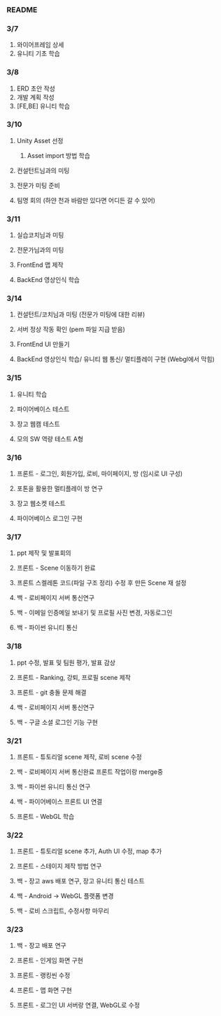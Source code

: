 ### README

### 3/7

1. 와이어프레임 상세
2. 유니티 기초 학습

### 3/8

1. ERD 초안 작성
2. 개발 계획 작성
3. [FE,BE] 유니티 학습



### 3/10

1. Unity Asset 선정
   
   1. Asset import 방법 학습

2. 컨설턴트님과의 미팅  

3. 전문가 미팅 준비

4. 팀명 회의 (하얀 천과 바람만 있다면 어디든 갈 수 있어)


### 3/11

1. 실습코치님과 미팅

2. 전문가님과의 미팅  

3. FrontEnd 맵 제작

4. BackEnd 영상인식 학습


### 3/14

1. 컨설턴트/코치님과 미팅 (전문가 미팅에 대한 리뷰)

2. 서버 정상 작동 확인 (pem 파일 지급 받음)

3. FrontEnd UI 만들기

4. BackEnd 영상인식 학습/ 유니티 웹 통신/ 멀티플레이 구현 (Webgl에서 막힘)


### 3/15

1. 유니티 학습

2. 파이어베이스 테스트

3. 장고 웹캠 테스트

4. 모의 SW 역량 테스트 A형


### 3/16

1. 프론트 - 로그인, 회원가입, 로비, 마이페이지, 방 (임시로 UI 구성)

2. 포톤을 활용한 멀티플레이 방 연구

3. 장고 웹소켓 테스트

4. 파이어베이스 로그인 구현

### 3/17

1. ppt 제작 및 발표회의

2. 프론트 - Scene 이동하기 완료

3. 프론트 스켈레톤 코드(파일 구조 정리) 수정 후 만든 Scene 재 설정

4. 백 - 로비페이지 서버 통신연구

5. 백 - 이메일 인증메일 보내기 및 프로필 사진 변경, 자동로그인

6. 백 - 파이썬 유니티 통신


### 3/18
1. ppt 수정, 발표 및 팀원 평가, 발표 감상

2. 프론트 - Ranking, 강퇴, 프로필 scene 제작

3. 프론트 - git 충돌 문제 해결

4. 백 - 로비페이지 서버 통신연구 

5. 백 - 구글 소셜 로그인 기능 구현 


### 3/21
1. 프론트 - 튜토리얼 scene 제작, 로비 scene 수정

2. 백 - 로비페이지 서버 통신완료 프론트 작업이랑 merge중 

3. 백 - 파이썬 유니티 통신 연구

4. 백 - 파이어베이스 프론트 UI 연결

5. 프론트 - WebGL 학습


### 3/22
1. 프론트 - 튜토리얼 scene 추가, Auth UI 수정, map 추가

2. 프론트 - 스테이지 제작 방법 연구

3. 백 - 장고 aws 배포 연구, 장고 유니티 통신 테스트 

4. 백 - Android -> WebGL 플랫폼 변경

5. 백 - 로비 스크립트, 수정사항 마무리


### 3/23
1. 백 - 장고 배포 연구

2. 프론트 - 인게임 화면 구현

3. 프론트 - 랭킹씬 수정

4. 프론트 - 맵 화면 구현

5. 프론트 - 로그인 UI 서버랑 연결, WebGL로 수정
